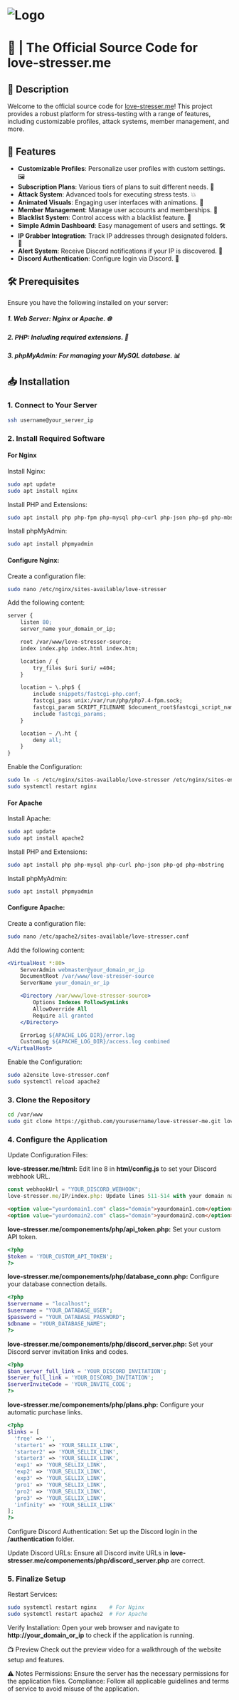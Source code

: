 # ![Logo](https://i.ibb.co/d5TBCCz/logo.png)

# 📃 | The Official Source Code for love-stresser.me

## 📜 Description

Welcome to the official source code for [love-stresser.me](https://love-stresser.me)! This project provides a robust platform for stress-testing with a range of features, including customizable profiles, attack systems, member management, and more.

## 🚀 Features

- **Customizable Profiles**: Personalize user profiles with custom settings. 🖼️
- **Subscription Plans**: Various tiers of plans to suit different needs. 💼
- **Attack System**: Advanced tools for executing stress tests. 💥
- **Animated Visuals**: Engaging user interfaces with animations. 🎨
- **Member Management**: Manage user accounts and memberships. 👥
- **Blacklist System**: Control access with a blacklist feature. 🚫
- **Simple Admin Dashboard**: Easy management of users and settings. 🛠️
- **IP Grabber Integration**: Track IP addresses through designated folders. 📡
- **Alert System**: Receive Discord notifications if your IP is discovered. 🚨
- **Discord Authentication**: Configure login via Discord. 🔐

## 🛠️ Prerequisites

Ensure you have the following installed on your server:

##### 1. **Web Server**: Nginx or Apache. 🌐
##### 2. **PHP**: Including required extensions. 🔧
##### 3. **phpMyAdmin**: For managing your MySQL database. 📊

## 📥 Installation

### 1. Connect to Your Server

```bash
ssh username@your_server_ip
```
### 2. Install Required Software

#### For Nginx
Install Nginx:
```bash
sudo apt update
sudo apt install nginx
```

Install PHP and Extensions:
```bash
sudo apt install php php-fpm php-mysql php-curl php-json php-gd php-mbstring
```
Install phpMyAdmin:
```bash
sudo apt install phpmyadmin
```

#### Configure Nginx: 
Create a configuration file:
```bash
sudo nano /etc/nginx/sites-available/love-stresser
```
Add the following content:
```apache
server {
    listen 80;
    server_name your_domain_or_ip;

    root /var/www/love-stresser-source;
    index index.php index.html index.htm;

    location / {
        try_files $uri $uri/ =404;
    }

    location ~ \.php$ {
        include snippets/fastcgi-php.conf;
        fastcgi_pass unix:/var/run/php/php7.4-fpm.sock;
        fastcgi_param SCRIPT_FILENAME $document_root$fastcgi_script_name;
        include fastcgi_params;
    }

    location ~ /\.ht {
        deny all;
    }
}
```

Enable the Configuration:
```bash
sudo ln -s /etc/nginx/sites-available/love-stresser /etc/nginx/sites-enabled/
sudo systemctl restart nginx
```
#### For Apache
Install Apache:
```bash
sudo apt update
sudo apt install apache2
```
Install PHP and Extensions:
```bash
sudo apt install php php-mysql php-curl php-json php-gd php-mbstring
```
Install phpMyAdmin:
```bash
sudo apt install phpmyadmin
```
#### Configure Apache: 
Create a configuration file:
```bash
sudo nano /etc/apache2/sites-available/love-stresser.conf
```
Add the following content:
```apache
<VirtualHost *:80>
    ServerAdmin webmaster@your_domain_or_ip
    DocumentRoot /var/www/love-stresser-source
    ServerName your_domain_or_ip

    <Directory /var/www/love-stresser-source>
        Options Indexes FollowSymLinks
        AllowOverride All
        Require all granted
    </Directory>

    ErrorLog ${APACHE_LOG_DIR}/error.log
    CustomLog ${APACHE_LOG_DIR}/access.log combined
</VirtualHost>
```
Enable the Configuration:
```bash
sudo a2ensite love-stresser.conf
sudo systemctl reload apache2
```
### 3. Clone the Repository
```bash
cd /var/www
sudo git clone https://github.com/yourusername/love-stresser-me.git love-stresser-source
```
### 4. Configure the Application
Update Configuration Files:

**love-stresser.me/html:** Edit line 8 in **html/config.js** to set your Discord webhook URL.
```javascript
const webhookUrl = "YOUR_DISCORD_WEBHOOK";
love-stresser.me/IP/index.php: Update lines 511-514 with your domain names.
```
```html
<option value="yourdomain1.com" class="domain">yourdomain1.com</option>
<option value="yourdomain2.com" class="domain">yourdomain2.com</option>
```
**love-stresser.me/componements/php/api_token.php:** Set your custom API token.
```php
<?php
$token = 'YOUR_CUSTOM_API_TOKEN';
?>
```
**love-stresser.me/componements/php/database_conn.php:** Configure your database connection details.
```php
<?php
$servername = "localhost";
$username = "YOUR_DATABASE_USER";
$password = "YOUR_DATABASE_PASSWORD";
$dbname = "YOUR_DATABASE_NAME";
?>
```
**love-stresser.me/componements/php/discord_server.php:** Set your Discord server invitation links and codes.

```php
<?php
$ban_server_full_link = 'YOUR_DISCORD_INVITATION';
$server_full_link = 'YOUR_DISCORD_INVITATION';
$serverInviteCode = 'YOUR_INVITE_CODE';
?>
```
**love-stresser.me/componements/php/plans.php:** Configure your automatic purchase links.
```php
<?php
$links = [
  'free' => '',
  'starter1' => 'YOUR_SELLIX_LINK',
  'starter2' => 'YOUR_SELLIX_LINK',
  'starter3' => 'YOUR_SELLIX_LINK',
  'exp1' => 'YOUR_SELLIX_LINK',
  'exp2' => 'YOUR_SELLIX_LINK',
  'exp3' => 'YOUR_SELLIX_LINK',
  'pro1' => 'YOUR_SELLIX_LINK',
  'pro2' => 'YOUR_SELLIX_LINK',
  'pro3' => 'YOUR_SELLIX_LINK',
  'infinity' => 'YOUR_SELLIX_LINK'
];
?>
```
Configure Discord Authentication: Set up the Discord login in the **/authentication** folder.

Update Discord URLs: Ensure all Discord invite URLs in **love-stresser.me/componements/php/discord_server.php** are correct.

### 5. Finalize Setup

Restart Services:
```bash
sudo systemctl restart nginx    # For Nginx
sudo systemctl restart apache2  # For Apache
```
Verify Installation: Open your web browser and navigate to **http://your_domain_or_ip** to check if the application is running.

📺 Preview
Check out the preview video for a walkthrough of the website setup and features.

⚠️ Notes
Permissions: Ensure the server has the necessary permissions for the application files.
Compliance: Follow all applicable guidelines and terms of service to avoid misuse of the application.

